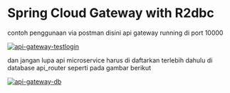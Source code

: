 # Spring Cloud Gateway with R2dbc

contoh penggunaan via postman
disini api gateway running di port 10000

<a href="https://ibb.co/6NqHJ1t"><img src="https://i.ibb.co/R7J34B6/api-gateway-testlogin.png" alt="api-gateway-testlogin" border="0" /></a>


dan jangan lupa api microservice harus di daftarkan terlebih dahulu di database api_router seperti pada gambar berikut

<a href="https://ibb.co/VStfQxM"><img src="https://i.ibb.co/586bnks/api-gateway-db.png" alt="api-gateway-db" border="0" /></a>




